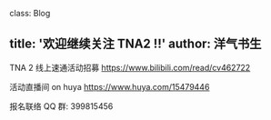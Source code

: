 class: Blog

title: '欢迎继续关注 TNA2 !!'
author: 洋气书生
---

TNA 2 线上速通活动招募
https://www.bilibili.com/read/cv462722

活动直播间 on huya
https://www.huya.com/15479446

报名联络 QQ 群: 399815456